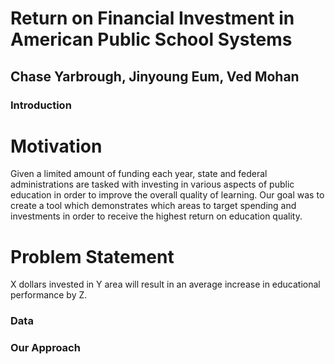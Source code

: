 # Return on Financial Investment in American Public School Systems
## Chase Yarbrough, Jinyoung Eum, Ved Mohan

### Introduction

# Motivation
Given a limited amount of funding each year, state and federal administrations are tasked with investing in various aspects of public education in order to improve the overall quality of learning.
Our goal was to create a tool which demonstrates which areas to target spending and investments in order to receive the highest return on education quality.

# Problem Statement
X dollars invested in Y area will result in an average increase in educational performance by Z.


### Data





### Our Approach
